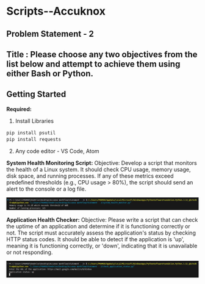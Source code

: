 # Scripts--Accuknox
## Problem Statement - 2
## Title : Please choose any two objectives from the list below and attempt to achieve them using either Bash or Python.


## Getting Started



**Required:**
  1. Install Libraries
     
```bash
pip install psutil
pip install requests
```
  2. Any code editor - VS Code, Atom

**System Health Monitoring Script:**
Objective: 
Develop a script that monitors the health of a Linux system. It should check CPU usage, memory usage, disk space, and running processes. If any of these metrics exceed predefined thresholds (e.g., CPU usage > 80%), the script should send an alert to the console or a log file.

![System Health](healthMonitor.png)

**Application Health Checker:**
Objective:
Please write a script that can check the uptime of an application and determine if it is functioning correctly or not. The script must accurately assess the application's status by checking HTTP status codes. It should be able to detect if the application is 'up', meaning it is functioning correctly, or
'down', indicating that it is unavailable or not responding.

![Application Status](applicationStatusCode.png)

